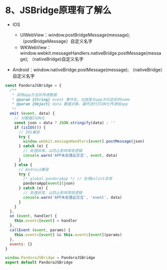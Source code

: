 # 8、JSBridge原理有了解么

* IOS
  * UIWebView：window.postBridgeMessage(message); （postBridgeMessage）自定义名字
  * WKWebView：window.webkit.messageHandlers.nativeBridge.postMessage(message); （nativeBridge)自定义名字

* Android：window.nativeBridge.postMessage(message); （nativeBridge）自定义名字

``` js
const PandoraJSBridge = {
  /**
   * 调用app方法并传递数据
   * @param {String} event 事件名，也就是与app方约定好的name
   * @param {Object} data 数据对象，最终进行JSON化传递给app
   */
  emit (event, data) {
    // 对数据JSON化
    const json = data ? JSON.stringify(data) : ''
    if (isIOS()) {
      // IOS兼容
      try {
        window.webkit.messageHandlers[event].postMessage(json)
      } catch (e) {
        // 处理异常，以防止影响常规逻辑
        console.warn('APP未处理此交互', event, data)
      }
    } else {
      // Android兼容
      try {
        /* global pandoraApp */ // 处理eslint异常
        pandoraApp[event](json)
      } catch (e) {
        // 处理异常，以防止影响常规逻辑
        console.warn('APP未处理此交互', 'event', data)
      }
    }
  },
  on (event, handler) {
    this.events[event] = handler
  },
  callEvent (event, params) {
    this.events[event] && this.events[event](params)
  },
  events: {}
}

window.PandoraJSBridge = PandoraJSBridge
export default PandoraJSBridge
```
